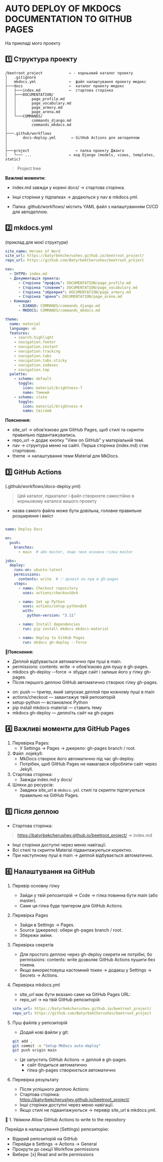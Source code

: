 # AUTO DEPLOY OF MKDOCS DOCUMENTATION TO GITHUB PAGES


На прикладі мого проекту

## 1️⃣ Структура проекту
```mkdocs
/beetroot_project            ← - корньовий каталог проекту
│   .gitignore
│   mkdocs.yml               ←  файл налаштування проекту мкдокс
├───docs                     ←  каталог проекту мкдокс
│   ├───index.md             ←  стартова сторінка
│   ├───DOCUMENTATION/
│   │       page_profile.md
│   │       page_vocabulary.md
│   │       page_armory.md
│   │       page_arena.md
│   └───COMMANDS/
│           commands_django.md
│           commands_mkdocs.md
│
├───.github/workflows
│       docs-deploy.yml       ← GitHub Actions для автодеплою
│
│
├───project                     ← папка проекту Джанго
│   └─── ...                 ← код Django (models, views, templates, static)

```
> Project tree

**Важливі моменти:**

* index.md завжди у корені docs/ → стартова сторінка.

* Інші сторінки у підпапках → додаються у nav в mkdocs.yml.

* Папка .github/workflows/ містить YAML файл з налаштуванням CI/CD для автодеплою.

## 2️⃣ mkdocs.yml 
(приклад для моєї структури)

```yaml
site_name: Heroes of Word
site_url: https://batyrbekcherushev.github.io/beetroot_project/
repo_url: https://github.com/BatyrbekCherushev/beetroot_project

nav:
  - ІНТРО: index.md
  - Документація проекта:
      - Сторінка "профіль": DOCUMENTATION/page_profile.md
      - Сторінка "словник": DOCUMENTATION/page_vocabulary.md
      - Сторінка "зброярня": DOCUMENTATION/page_armory.md
      - Сторінка "арена": DOCUMENTATION/page_arena.md
  - Команди:
      - DJANGO: COMMANDS/commands_django.md
      - MKDOCS: COMMANDS/commands_mkdocs.md

theme:
  name: material
  language: uk
  features:
    - search.highlight
    - navigation.footer
    - navigation.instant
    - navigation.tracking
    - navigation.tabs
    - navigation.tabs.sticky
    - navigation.indexes
    - navigation.top
  palette:
    - scheme: default
      toggle:
        icon: material/brightness-7
        name: Темний
    - scheme: slate
      toggle:
        icon: material/brightness-4
        name: Світлий
```

**Пояснення:**

* site_url → обов’язково для GitHub Pages, щоб стилі та скрипти правильно підвантажувались.
* repo_url → додає кнопку "View on GitHub" у матеріальній темі.
* nav → структура меню на сайті. Перша сторінка (index.md) стає стартовою.
* theme → налаштування теми Material для MkDocs.


## 3️⃣ GitHub Actions
(.github/workflows/docs-deploy.yml)

> Цей каталог, підкаталог і файл створюєте самостійно в корньовому каталозі вашого проекту

* назва самого файла може бути довільна, головне правильне розширення і вміст 

```yaml

name: Deploy Docs

on:
  push:
    branches:
      - main  # або master, якщо твоя основна гілка master

jobs:
  deploy:
    runs-on: ubuntu-latest
    permissions:
      contents: write  # ✅ дозвіл на пуш в gh-pages
    steps:
      - name: Checkout repository
        uses: actions/checkout@v4

      - name: Set up Python
        uses: actions/setup-python@v5
        with:
          python-version: "3.11"

      - name: Install dependencies
        run: pip install mkdocs mkdocs-material

      - name: Deploy to GitHub Pages
        run: mkdocs gh-deploy --force
```

🧾**Пояснення:**

* Деплой відбувається автоматично при пуші в main.
* permissions: contents: write → обов’язково для пушу в gh-pages.
* mkdocs gh-deploy --force → збудує сайт і запише його у гілку gh-pages.
* Після першого деплою GitHub автоматично створює гілку gh-pages.

- on: push — тригер, який запускає деплой при кожному пуші в main
- actions/checkout — завантажує твій репозиторій
- setup-python — встановлює Python
- pip install mkdocs-material — ставить тему
- mkdocs gh-deploy — деплоїть сайт на gh-pages

## ️4️⃣ Важливі моменти для GitHub Pages

1. Перевірка Pages:
    * У Settings → Pages → джерело: gh-pages branch / root.
2. Файл .nojekyll:
    * MkDocs створює його автоматично під час gh-deploy.
    * Потрібен, щоб GitHub Pages не намагався обробляти сайт через Jekyll.
3. Стартова сторінка:
    * Завжди index.md у docs/
4. Шляхи до ресурсів:
    * Завдяки site_url в `mkdocs.yml` стилі та скрипти підтягуються правильно на GitHub Pages.

## 5️⃣ Після деплою

* Стартова сторінка:
>https://batyrbekcherushev.github.io/beetroot_project/ → index.md
* Інші сторінки доступні через меню навігації.
* Всі стилі та скрипти Material підвантажуються коректно.
* При наступному пуші в main → деплой відбувається автоматично.

## 6️⃣ Налаштування на GitHub

1. Перевір основну гілку
    * Зайди у твій репозиторій → Code → гілка повинна бути main (або master).
    * Саме ця гілка буде тригером для GitHub Actions.

2. Перевірка Pages
    * Зайди в Settings → Pages.
    * Source (джерело): обери gh-pages branch / root.
    * Збережи зміни.
3. Перевірка секретів
    * Для простого деплою через gh-deploy секрети не потрібні, бо permissions: contents: write дозволяє GitHub Actions пушити без токена.
    * Якщо використовуєш кастомний токен → додаєш у Settings → Secrets → Actions.
4. Перевірка mkdocs.yml
    * site_url має бути вказано саме на GitHub Pages URL:
    * repo_url → на твій GitHub репозиторій:
    ```yaml
    site_url: https://batyrbekcherushev.github.io/beetroot_project/
    repo_url: https://github.com/BatyrbekCherushev/beetroot_project
    ```
5. Пуш файлів у репозиторій
    * Додай нові файли у git:
    ```bash
    git add .
    git commit -m "Setup MkDocs auto-deploy"
    git push origin main
    ```
    * Це запустить GitHub Actions → деплой в gh-pages.
        * сайт білдиться автоматично
        * гілка gh-pages створюється автоматично
6. Перевірка результату
    * Після успішного деплою Actions:
    * Стартова сторінка: https://batyrbekcherushev.github.io/beetroot_project/
    * Інші сторінки доступні через меню навігації.
    * Якщо стилі не підвантажуються → перевір site_url в mkdocs.yml.


🔐 1. Увімкни Allow GitHub Actions to write to the repository

Перейди в налаштування (Settings) репозиторію:

- Відкрий репозиторій на GitHub
- Перейди в Settings → Actions → General
- Прокрути до секції Workflow permissions
- Вибери: [x] Read and write permissions